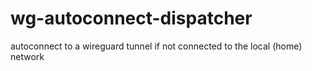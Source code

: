 # wg-autoconnect-dispatcher
autoconnect to a wireguard tunnel if not connected to the local (home) network
